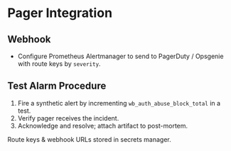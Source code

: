 # Pager Integration

## Webhook
- Configure Prometheus Alertmanager to send to PagerDuty / Opsgenie with route keys by `severity`.

## Test Alarm Procedure
1. Fire a synthetic alert by incrementing `wb_auth_abuse_block_total` in a test.
2. Verify pager receives the incident.
3. Acknowledge and resolve; attach artifact to post-mortem.

Route keys & webhook URLs stored in secrets manager.
